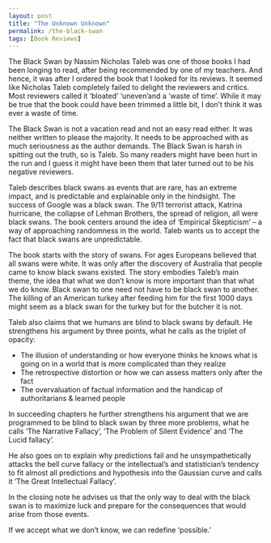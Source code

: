 ```yaml
---
layout: post
title: "The Unknown Unknown"
permalink: /the-black-swan
tags: [Book Reviews]
---
```

The Black Swan by Nassim Nicholas Taleb was one of those books I had been longing to read, after being recommended by one of my teachers. And hence, it was after I ordered the book that I looked for its reviews. It seemed like Nicholas Taleb completely failed to delight the reviewers and critics. Most reviewers called it ‘bloated’ ‘uneven’and a ‘waste of time’. While it may be true that the book could have been trimmed a little bit, I don’t think it was ever a waste of time.

The Black Swan is not a vacation read and not an easy read either. It was neither written to please the majority. It needs to be approached with as much seriousness as the author demands. The Black Swan is harsh in spitting out the truth, so is Taleb. So many readers might have been hurt in the run and I guess it might have been them that later turned out to be his negative reviewers.

Taleb describes black swans as events that are rare, has an extreme impact, and is predictable and explainable only in the hindsight. The success of Google was a black swan. The 9/11 terrorist attack, Katrina hurricane, the collapse of Lehman Brothers, the spread of religion, all were black swans. The book centers around the idea of ‘Empirical Skepticism’ – a way of approaching randomness in the world. Taleb wants us to accept the fact that black swans are unpredictable.

The book starts with the story of swans. For ages Europeans believed that all swans were white. It was only after the discovery of Australia that people came to know black swans existed. The story embodies Taleb’s main theme, the idea that what we don’t know is more important than that what we do know. Black swan to one need not have to be black swan to another. The killing of an American turkey after feeding him for the first 1000 days might seem as a black swan for the turkey but for the butcher it is not.

Taleb also claims that we humans are blind to black swans by default. He strengthens his argument by three points, what he calls as the triplet of opacity:

- The illusion of understanding or how everyone thinks he knows what is going on in a world that is more complicated than they realize
- The retrospective distortion or how we can assess matters only after the fact
- The overvaluation of factual information and the handicap of authoritarians & learned people

In succeeding chapters he further strengthens his argument that we are programmed to be blind to black swan by three more problems, what he calls ‘The Narrative Fallacy’, ‘The Problem of Silent Evidence’ and ‘The Lucid fallacy’.

He also goes on to explain why predictions fail and he unsympathetically attacks the bell curve fallacy or the intellectual’s and statistician’s tendency to fit almost all predictions and hypothesis into the Gaussian curve and calls it ‘The Great Intellectual Fallacy’.

In the closing note he advises us that the only way to deal with the black swan is to maximize luck and prepare for the consequences that would arise from those events.

If we accept what we don’t know, we can redefine ‘possible.’
